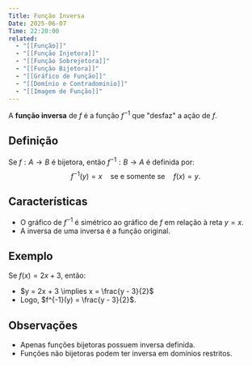 ```yaml
---
Title: Função Inversa
Date: 2025-06-07
Time: 22:20:00
related:
  - "[[Função]]"
  - "[[Função Injetora]]"
  - "[[Função Sobrejetora]]"
  - "[[Função Bijetora]]"
  - "[[Gráfico de Função]]"
  - "[[Domínio e Contradomínio]]"
  - "[[Imagem de Função]]"
---
```


A **função inversa** de $f$ é a função $f^{-1}$ que "desfaz" a ação de $f$.

## Definição

Se $f: A \to B$ é bijetora, então $f^{-1}: B \to A$ é definida por:
$$
f^{-1}(y) = x \quad \text{se e somente se} \quad f(x) = y.
$$

## Características

- O gráfico de $f^{-1}$ é simétrico ao gráfico de $f$ em relação à reta $y = x$.
- A inversa de uma inversa é a função original.

## Exemplo

Se $f(x) = 2x + 3$, então:
- $y = 2x + 3 \implies x = \frac{y - 3}{2}$
- Logo, $f^{-1}(y) = \frac{y - 3}{2}$.

## Observações

- Apenas funções bijetoras possuem inversa definida.
- Funções não bijetoras podem ter inversa em domínios restritos.
